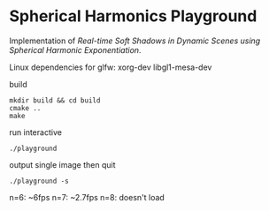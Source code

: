 # Spherical Harmonics Playground

Implementation of *Real-time Soft Shadows in Dynamic Scenes using Spherical Harmonic Exponentiation*.



Linux dependencies for glfw: xorg-dev libgl1-mesa-dev

build

```
mkdir build && cd build
cmake ..
make
```

run interactive

```
./playground
```

output single image then quit

```
./playground -s
```


n=6: ~6fps
n=7: ~2.7fps
n=8: doesn't load
